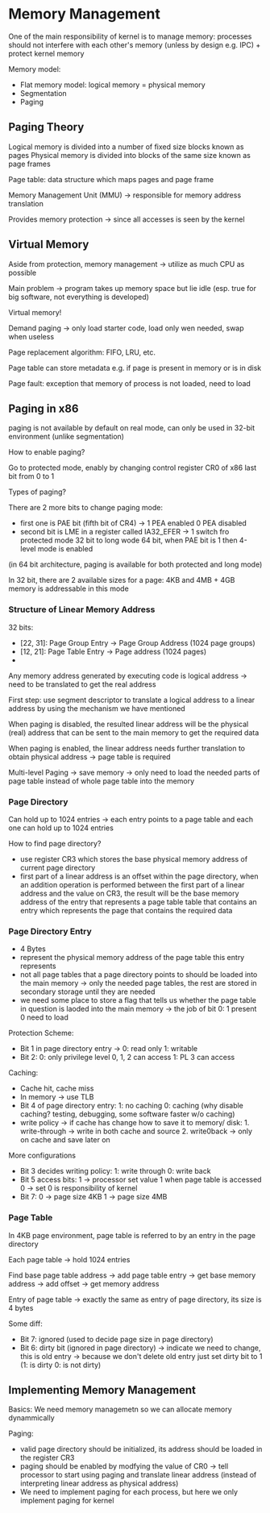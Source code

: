 # Memory Management

One of the main responsibility of kernel is to manage memory: processes should not interfere with each other's memory (unless by design e.g. IPC) + protect kernel memory

Memory model:
- Flat memory model: logical memory = physical memory
- Segmentation
- Paging

## Paging Theory

Logical memory is divided into a number of fixed size blocks known as pages
Physical memory is divided into blocks of the same size known as page frames

Page table: data structure which maps pages and page frame

Memory Management Unit (MMU) -> responsible for memory address translation

Provides memory protection -> since all accesses is seen by the kernel

## Virtual Memory

Aside from protection, memory management -> utilize as much CPU as possible

Main problem -> program takes up memory space but lie idle (esp. true for big software, not everything is developed)

Virtual memory!

Demand paging -> only load starter code, load only wen needed, swap when useless

Page replacement algorithm: FIFO, LRU, etc.

Page table can store metadata e.g. if page is present in memory or is in disk

Page fault: exception that memory of process is not loaded, need to load


## Paging in x86

paging is not available by default on real mode, can only be used in 32-bit environment (unlike segmentation)

How to enable paging?

Go to protected mode, enably by changing control register CR0 of x86 last bit from 0 to 1

Types of paging?

There are 2 more bits to change paging mode:
- first one is PAE bit (fifth bit of CR4) -> 1 PEA enabled 0 PEA disabled
- second bit is LME in a register called IA32_EFER -> 1 switch fro protected mode 32 bit to long wode 64 bit, when PAE bit is 1 then 4-level mode is enabled

(in 64 bit architecture, paging is available for both protected and long mode)

In 32 bit, there are 2 available sizes for a page: 4KB and 4MB + 4GB memory is addressable in this mode

### Structure of Linear Memory Address

32 bits: 
- [22, 31]: Page Group Entry -> Page Group Address (1024 page groups)
- [12, 21]: Page Table Entry -> Page address (1024 pages)
- [0, 11]: Offset

Any memory address generated by executing code is logical address -> need to be translated to get the real address

First step: use segment descriptor to translate a logical address to a linear address by using the mechanism we have mentioned

When paging is disabled, the resulted linear address will be the physical (real) address that can be sent to the main memory to get the required data

When paging is enabled, the linear address needs further translation to obtain physical address -> page table is required

Multi-level Paging -> save memory -> only need to load the needed parts of page table instead of whole page table into the memory

### Page Directory

Can hold up to 1024 entries -> each entry points to a page table and each one can hold up to 1024 entries

How to find page directory? 
- use register CR3 which stores the base physical memory address of current page directory
- first part of a linear address is an offset within the page directory, when an addition operation is performed between the first part of a linear address and the value on CR3, the result will be the base memory address of the entry that represents a page table table that contains an entry which represents the page that contains the required data

### Page Directory Entry
- 4 Bytes
- represent the physical memory address of the page table this entry represents
- not all page tables that a page directory points to should be loaded into the main memory -> only the needed page tables, the rest are stored in secondary storage until they are needed
- we need some place to store a flag that tells us whether the page table in question is laoded into the main memory -> the job of bit 0: 1 present 0 need to load

Protection Scheme:
- Bit 1 in page directory entry -> 0: read only 1: writable
- Bit 2: 0: only privilege level 0, 1, 2 can access 1: PL 3 can access

Caching:
- Cache hit, cache miss
- In memory -> use TLB 
- Bit 4 of page directory entry: 1: no caching 0: caching (why disable caching? testing, debugging, some software faster w/o caching)
- write policy -> if cache has change how to save it to memory/ disk: 1. write-through -> write in both cache and source 2. write0back -> only on cache and save later on 

More configurations
- Bit 3 decides writing policy: 1: write through 0: write back
- Bit 5 access bits: 1 -> processor set value 1 when page table is accessed 0 -> set 0 is responsibility of kernel
- Bit 7: 0 -> page size 4KB 1 -> page size 4MB

### Page Table

In 4KB page environment, page table is referred to by an entry in the page directory

Each page table -> hold 1024 entries

Find base page table address -> add page table entry -> get base memory address -> add offset -> get memory address

Entry of page table -> exactly the same as entry of page directory, its size is 4 bytes

Some diff:
- Bit 7: ignored (used to decide page size in page directory)
- Bit 6: dirty bit (ignored in page directory) -> indicate we need to change, this is old entry -> because we don't delete old entry just set dirty bit to 1 (1: is dirty 0: is not dirty)

## Implementing Memory Management

Basics:
We need memory managemetn so we can allocate memory dynammically

Paging:
- valid page directory should be initialized, its address should be loaded in the register CR3
- paging should be enabled by modfying the value of CR0 -> tell processor to start using paging and translate linear address (instead of interpreting linear address as physical address)
- We need to implement paging for each process, but here we only implement paging for kernel